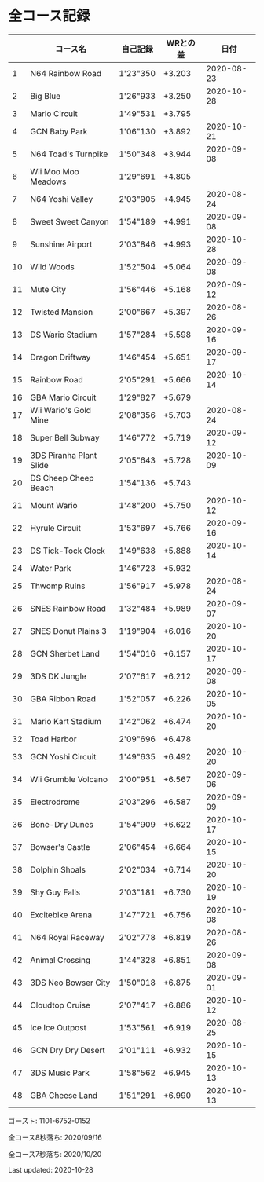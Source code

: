 # 全コース記録

||コース名|自己記録|WRとの差|日付
|--|--|--|--|--|
|1|N64 Rainbow Road|1'23"350|+3.203|2020-08-23|
|2|Big Blue|1'26"933|+3.250|2020-10-28|
|3|Mario Circuit|1'49"531|+3.795||
|4|GCN Baby Park|1'06"130|+3.892|2020-10-21|
|5|N64 Toad's Turnpike|1'50"348|+3.944|2020-09-08|
|6|Wii Moo Moo Meadows|1'29"691|+4.805||
|7|N64 Yoshi Valley|2'03"905|+4.945|2020-08-24|
|8|Sweet Sweet Canyon|1'54"189|+4.991|2020-09-08|
|9|Sunshine Airport|2'03"846|+4.993|2020-10-28|
|10|Wild Woods|1'52"504|+5.064|2020-09-08|
|11|Mute City|1'56"446|+5.168|2020-09-12|
|12|Twisted Mansion|2'00"667|+5.397|2020-08-26|
|13|DS Wario Stadium|1'57"284|+5.598|2020-09-16|
|14|Dragon Driftway|1'46"454|+5.651|2020-09-17|
|15|Rainbow Road|2'05"291|+5.666|2020-10-14|
|16|GBA Mario Circuit|1'29"827|+5.679||
|17|Wii Wario's Gold Mine|2'08"356|+5.703|2020-08-24|
|18|Super Bell Subway|1'46"772|+5.719|2020-09-12|
|19|3DS Piranha Plant Slide|2'05"643|+5.728|2020-10-09|
|20|DS Cheep Cheep Beach|1'54"136|+5.743||
|21|Mount Wario|1'48"200|+5.750|2020-10-12|
|22|Hyrule Circuit|1'53"697|+5.766|2020-09-16|
|23|DS Tick-Tock Clock|1'49"638|+5.888|2020-10-14|
|24|Water Park|1'46"723|+5.932||
|25|Thwomp Ruins|1'56"917|+5.978|2020-08-24|
|26|SNES Rainbow Road|1'32"484|+5.989|2020-09-07|
|27|SNES Donut Plains 3|1'19"904|+6.016|2020-10-20|
|28|GCN Sherbet Land|1'54"016|+6.157|2020-10-17|
|29|3DS DK Jungle|2'07"617|+6.212|2020-09-08|
|30|GBA Ribbon Road|1'52"057|+6.226|2020-10-05|
|31|Mario Kart Stadium|1'42"062|+6.474|2020-10-20|
|32|Toad Harbor|2'09"696|+6.478||
|33|GCN Yoshi Circuit|1'49"635|+6.492|2020-10-20|
|34|Wii Grumble Volcano|2'00"951|+6.567|2020-09-06|
|35|Electrodrome|2'03"296|+6.587|2020-09-09|
|36|Bone-Dry Dunes|1'54"909|+6.622|2020-10-17|
|37|Bowser's Castle|2'06"454|+6.664|2020-10-15|
|38|Dolphin Shoals|2'02"034|+6.714|2020-10-20|
|39|Shy Guy Falls|2'03"181|+6.730|2020-10-19|
|40|Excitebike Arena|1'47"721|+6.756|2020-10-08|
|41|N64 Royal Raceway|2'02"778|+6.819|2020-08-26|
|42|Animal Crossing|1'44"328|+6.851|2020-09-08|
|43|3DS Neo Bowser City|1'50"018|+6.875|2020-09-01|
|44|Cloudtop Cruise|2'07"417|+6.886|2020-10-12|
|45|Ice Ice Outpost|1'53"561|+6.919|2020-08-25|
|46|GCN Dry Dry Desert|2'01"111|+6.932|2020-10-15|
|47|3DS Music Park|1'58"562|+6.945|2020-10-13|
|48|GBA Cheese Land|1'51"291|+6.990|2020-10-13|

ゴースト: 1101-6752-0152

全コース8秒落ち: 2020/09/16

全コース7秒落ち: 2020/10/20

Last updated: 2020-10-28
